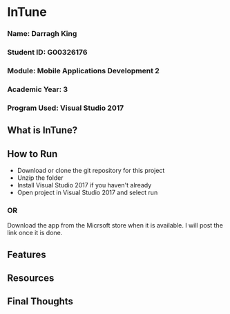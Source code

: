 # InTune
### Name: Darragh King
### Student ID: G00326176
### Module: Mobile Applications Development 2
### Academic Year: 3
### Program Used: Visual Studio 2017

## What is InTune?

## How to Run
* Download or clone the git repository for this project
* Unzip the folder
* Install Visual Studio 2017 if you haven't already 
* Open project in Visual Studio 2017 and select run

### OR

Download the app from the Micrsoft store when it is available. I will post the link once it is done. 

## Features

## Resources

## Final Thoughts